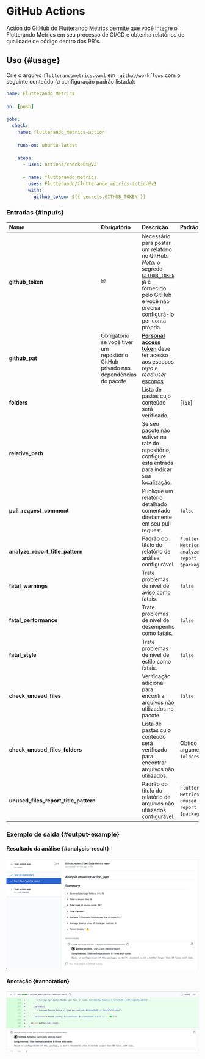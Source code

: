 # GitHub Actions

[Action do GitHub do Flutterando Metrics](https://github.com/marketplace/actions/flutterando_metrics-action) permite que você integre o Flutterando Metrics em seu processo de CI/CD e obtenha relatórios de qualidade de código dentro dos PR's.

## Uso {#usage}

Crie o arquivo `flutterandometrics.yaml` em `.github/workflows` com o seguinte conteúdo (a configuração padrão listada):

```yml title="flutterandometrics.yaml"
name: Flutterando Metrics

on: [push]

jobs:
  check:
    name: flutterando_metrics-action

    runs-on: ubuntu-latest

    steps:
      - uses: actions/checkout@v3

      - name: flutterando_metrics
        uses: Flutterando/flutterando_metrics-action@v1
        with:
          github_token: ${{ secrets.GITHUB_TOKEN }}
```

### Entradas {#inputs}

| Nome                                  | Obrigatório                                                               | Descrição                                                                                                                                                                                                                                                                                                         | Padrão                                                  |
| :------------------------------------ | :------------------------------------------------------------------------ | :------------------------------------------------------------------------------------------------------------------------------------------------------------------------------------------------------------------------------------------------------------------------------------------------------------------ | :------------------------------------------------------ |
| **github_token**                      | ☑️                                                                         | Necessário para postar um relatório no GitHub. *Nota:* o segredo [`GITHUB_TOKEN`](https://help.github.com/en/actions/automating-your-workflow-with-github-actions/authenticating-with-the-github_token) já é fornecido pelo GitHub e você não precisa configurá-lo por conta própria.                                  |                                                         |
| **github_pat**                        | Obrigatório se você tiver um repositório GitHub privado nas dependências do pacote | [**Personal access token**](https://docs.github.com/en/github/authenticating-to-github/keeping-your-account-and-data-secure/creating-a-personal-access-token) deve ter acesso aos escopos *repo* e *read:user* [escopos](https://docs.github.com/en/developers/apps/building-oauth-apps/scopes-for-oauth-apps#available-scopes) |                                                         |
| **folders**                           |                                                                           | Lista de pastas cujo conteúdo será verificado.                                                                                                                                                                                                                                                                     | [`lib`]                                                 |
| **relative_path**                     |                                                                           | Se seu pacote não estiver na raiz do repositório, configure esta entrada para indicar sua localização.                                                                                                                                                                                                              |                                                         |
| **pull_request_comment**              |                                                                           | Publique um relatório detalhado comentado diretamente em seu pull request.                                                                                                                                                                                                                                         | `false`                                                 |
| **analyze_report_title_pattern**      |                                                                           | Padrão do título do relatório de análise configurável.                                                                                                                                                                                                                                                            | `Flutterando Metrics analyze report of $packageName`      |
| **fatal_warnings**                    |                                                                           | Trate problemas de nível de aviso como fatais.                                                                                                                                                                                                                                                                    | `false`                                                 |
| **fatal_performance**                 |                                                                           | Trate problemas de nível de desempenho como fatais.                                                                                                                                                                                                                                                              | `false`                                                 |
| **fatal_style**                       |                                                                           | Trate problemas de nível de estilo como fatais.                                                                                                                                                                                                                                                                  | `false`                                                 |
| **check_unused_files**                |                                                                           | Verificação adicional para encontrar arquivos não utilizados no pacote.                                                                                                                                                                                                                                           | `false`                                                 |
| **check_unused_files_folders**        |                                                                           | Lista de pastas cujo conteúdo será verificado para encontrar arquivos não utilizados.                                                                                                                                                                                                                             | Obtido do argumento `folders`                           |
| **unused_files_report_title_pattern** |                                                                           | Padrão do título do relatório de arquivos não utilizados configurável.                                                                                                                                                                                                                                           | `Flutterando Metrics unused files report of $packageName` |

### Exemplo de saída {#output-example}

#### Resultado da análise {#analysis-result}

![Exemplo de resultado da análise](../../../../../static/img/action-analysis-result.png)

#### Anotação {#annotation}

![Exemplo de anotação](../../../../../static/img/annotation.png)
